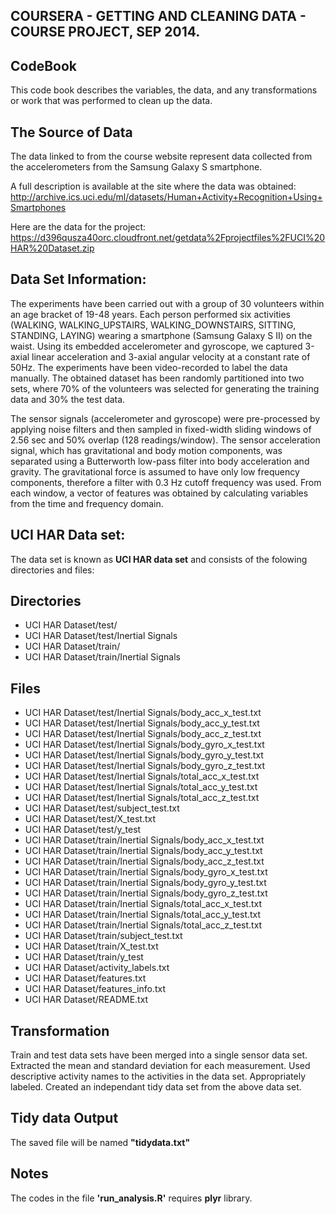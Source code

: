 ## COURSERA - GETTING AND CLEANING DATA - COURSE PROJECT, SEP 2014.
## CodeBook

This code book describes the variables, the data, and any transformations or work that was performed to clean up the data.

## The Source of Data

The data linked to from the course website represent data collected from the accelerometers from the Samsung Galaxy S smartphone. 

A full description is available at the site where the data was obtained:
http://archive.ics.uci.edu/ml/datasets/Human+Activity+Recognition+Using+Smartphones

Here are the data for the project:
https://d396qusza40orc.cloudfront.net/getdata%2Fprojectfiles%2FUCI%20HAR%20Dataset.zip

## Data Set Information:

The experiments have been carried out with a group of 30 volunteers within an age bracket of 19-48 years. Each person performed six activities (WALKING, WALKING_UPSTAIRS, WALKING_DOWNSTAIRS, SITTING, STANDING, LAYING) wearing a smartphone (Samsung Galaxy S II) on the waist. Using its embedded accelerometer and gyroscope, we captured 3-axial linear acceleration and 3-axial angular velocity at a constant rate of 50Hz. The experiments have been video-recorded to label the data manually. The obtained dataset has been randomly partitioned into two sets, where 70% of the volunteers was selected for generating the training data and 30% the test data.

The sensor signals (accelerometer and gyroscope) were pre-processed by applying noise filters and then sampled in fixed-width sliding windows of 2.56 sec and 50% overlap (128 readings/window). The sensor acceleration signal, which has gravitational and body motion components, was separated using a Butterworth low-pass filter into body acceleration and gravity. The gravitational force is assumed to have only low frequency components, therefore a filter with 0.3 Hz cutoff frequency was used. From each window, a vector of features was obtained by calculating variables from the time and frequency domain.

## UCI HAR Data set:

The data set is known as **UCI HAR data set** and consists of the folowing directories and files:

## Directories

* UCI HAR Dataset/test/
* UCI HAR Dataset/test/Inertial Signals 
* UCI HAR Dataset/train/
* UCI HAR Dataset/train/Inertial Signals

## Files 

* UCI HAR Dataset/test/Inertial Signals/body_acc_x_test.txt
* UCI HAR Dataset/test/Inertial Signals/body_acc_y_test.txt
* UCI HAR Dataset/test/Inertial Signals/body_acc_z_test.txt
* UCI HAR Dataset/test/Inertial Signals/body_gyro_x_test.txt
* UCI HAR Dataset/test/Inertial Signals/body_gyro_y_test.txt
* UCI HAR Dataset/test/Inertial Signals/body_gyro_z_test.txt
* UCI HAR Dataset/test/Inertial Signals/total_acc_x_test.txt
* UCI HAR Dataset/test/Inertial Signals/total_acc_y_test.txt
* UCI HAR Dataset/test/Inertial Signals/total_acc_z_test.txt
* UCI HAR Dataset/test/subject_test.txt
* UCI HAR Dataset/test/X_test.txt
* UCI HAR Dataset/test/y_test
* UCI HAR Dataset/train/Inertial Signals/body_acc_x_test.txt
* UCI HAR Dataset/train/Inertial Signals/body_acc_y_test.txt
* UCI HAR Dataset/train/Inertial Signals/body_acc_z_test.txt
* UCI HAR Dataset/train/Inertial Signals/body_gyro_x_test.txt
* UCI HAR Dataset/train/Inertial Signals/body_gyro_y_test.txt
* UCI HAR Dataset/train/Inertial Signals/body_gyro_z_test.txt
* UCI HAR Dataset/train/Inertial Signals/total_acc_x_test.txt
* UCI HAR Dataset/train/Inertial Signals/total_acc_y_test.txt
* UCI HAR Dataset/train/Inertial Signals/total_acc_z_test.txt
* UCI HAR Dataset/train/subject_test.txt
* UCI HAR Dataset/train/X_test.txt
* UCI HAR Dataset/train/y_test
* UCI HAR Dataset/activity_labels.txt
* UCI HAR Dataset/features.txt
* UCI HAR Dataset/features_info.txt
* UCI HAR Dataset/README.txt

## Transformation

Train and test data sets have been merged into a single sensor data set. 
Extracted the mean and standard deviation for each measurement.
Used descriptive activity names to the activities in the data set.
Appropriately labeled. Created an independant tidy data set from the above data set.

## Tidy data Output

The saved file will be named **"tidydata.txt"**

## Notes

The codes in the file **'run_analysis.R'** requires **plyr** library.

